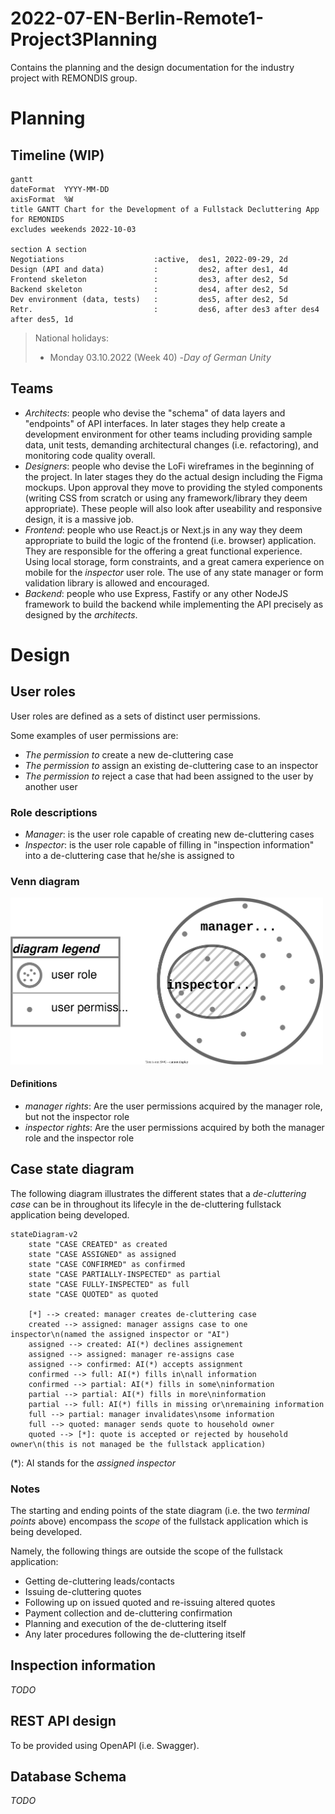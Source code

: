 # 2022-07-EN-Berlin-Remote1-Project3Planning
Contains the planning and the design documentation for the industry project with REMONDIS group.

# Planning

## Timeline (WIP)

```mermaid
gantt
dateFormat  YYYY-MM-DD
axisFormat  %W
title GANTT Chart for the Development of a Fullstack Decluttering App for REMONIDS
excludes weekends 2022-10-03

section A section
Negotiations                    :active,  des1, 2022-09-29, 2d
Design (API and data)           :         des2, after des1, 4d
Frontend skeleton               :         des3, after des2, 5d
Backend skeleton                :         des4, after des2, 5d
Dev environment (data, tests)   :         des5, after des2, 5d
Retr.                           :         des6, after des3 after des4 after des5, 1d
```

> National holidays:
> - Monday 03.10.2022 (Week 40) -_Day of German Unity_

## Teams

- _Architects_: people who devise the "schema" of data layers and "endpoints" of API interfaces. In later stages they help create a development environment for other teams including providing sample data, unit tests, demanding architectural changes (i.e. refactoring), and monitoring code quality overall.
- _Designers_: people who devise the LoFi wireframes in the beginning of the project. In later stages they do the actual design including the Figma mockups. Upon approval they move to providing the styled components (writing CSS from scratch or using any framework/library they deem appropriate). These people will also look after useability and responsive design, it is a massive job.
- _Frontend_: people who use React.js or Next.js in any way they deem appropriate to build the logic of the frontend (i.e. browser) application. They are responsible for the offering a great functional experience. Using local storage, form constraints, and a great camera experience on mobile for the _inspector_ user role. The use of any state manager or form validation library is allowed and encouraged.
- _Backend_: people who use Express, Fastify or any other NodeJS framework to build the backend while implementing the API precisely as designed by the _architects_.

# Design

## User roles

User roles are defined as a sets of distinct user permissions.

Some examples of user permissions are:
- _The permission to_ create a new de-cluttering case
- _The permission to_ assign an existing de-cluttering case to an inspector
- _The permission to_ reject a case that had been assigned to the user by another user

### Role descriptions

- _Manager_: is the user role capable of creating new de-cluttering cases
- _Inspector_: is the user role capable of filling in "inspection information" into a de-cluttering case that he/she is assigned to

### Venn diagram

<img src='./user_roles-venn.drawio.svg' width='500px' alt='Venn diagrams of user roles in the application'>

#### Definitions

- _manager rights_: Are the user permissions acquired by the manager role, but not the inspector role
- _inspector rights_: Are the user permissions acquired by both the manager role and the inspector role

## Case state diagram

The following diagram illustrates the different states that a _de-cluttering case_ can be in throughout its lifecyle in the de-cluttering fullstack application being developed.

```mermaid
stateDiagram-v2
    state "CASE CREATED" as created
    state "CASE ASSIGNED" as assigned
    state "CASE CONFIRMED" as confirmed
    state "CASE PARTIALLY-INSPECTED" as partial
    state "CASE FULLY-INSPECTED" as full
    state "CASE QUOTED" as quoted
    
    [*] --> created: manager creates de-cluttering case
    created --> assigned: manager assigns case to one inspector\n(named the assigned inspector or "AI")
    assigned --> created: AI(*) declines assignement
    assigned --> assigned: manager re-assigns case
    assigned --> confirmed: AI(*) accepts assignment
    confirmed --> full: AI(*) fills in\nall information
    confirmed --> partial: AI(*) fills in some\ninformation
    partial --> partial: AI(*) fills in more\ninformation
    partial --> full: AI(*) fills in missing or\nremaining information
    full --> partial: manager invalidates\nsome information
    full --> quoted: manager sends quote to household owner
    quoted --> [*]: quote is accepted or rejected by household owner\n(this is not managed be the fullstack application)
```
(*): AI stands for the _assigned inspector_

### Notes

The starting and ending points of the state diagram (i.e. the two _terminal points_ above) encompass the _scope_ of the fullstack application which is being developed.

Namely, the following things are outside the scope of the fullstack application:
- Getting de-cluttering leads/contacts
- Issuing de-cluttering quotes
- Following up on issued quoted and re-issuing altered quotes
- Payment collection and de-cluttering confirmation
- Planning and execution of the de-cluttering itself
- Any later procedures following the de-cluttering itself

## Inspection information

_TODO_

## REST API design

To be provided using OpenAPI (i.e. Swagger).

## Database Schema

_TODO_
